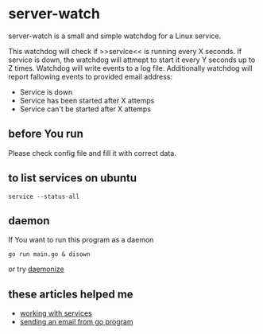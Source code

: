 # server-watch

server-watch is a small and simple watchdog for a Linux service.

This watchdog will check if >>service<< is running  every X seconds.
If service is down, the watchdog will attmept to start it every Y seconds up to Z times.
Watchdog will write events to a log file.
Additionally watchdog will report fallowing events to provided email address:
* Service is down
* Service has been started after X attemps
* Service can't be started after X attemps

## before You run

Please check config file and fill it with correct data.

## to list services on ubuntu
```
service --status-all
```

## daemon

If You want to run this program as a daemon

```
go run main.go & disown
```

or try [daemonize](http://software.clapper.org/daemonize/)

## these articles helped me
* [working with services](https://blog.terminal.com/working-with-services/)
* [sending an email from go program](https://gist.github.com/jpillora/cb46d183eca0710d909a)